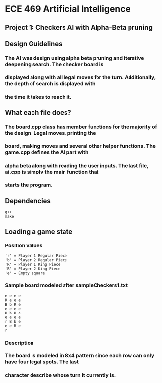 # ECE 469 Artificial Intelligence

## Project 1: Checkers AI with Alpha-Beta pruning

## Design Guidelines

### The AI was design using alpha beta pruning and iterative deepening search. The checker board is

### displayed along with all legal moves for the turn. Additionally, the depth of search is displayed with

### the time it takes to reach it.

## What each file does?

### The board.cpp class has member functions for the majority of the design. Legal moves, printing the

### board, making moves and several other helper functions. The game.cpp defines the AI part with

### alpha beta along with reading the user inputs. The last file, ai.cpp is simply the main function that

### starts the program.

## Dependencies

```
g++
make
```
## Loading a game state

### Position values

```
'r' = Player 1 Regular Piece
'b' = Player 2 Regular Piece
'R' = Player 1 King Piece
'B' = Player 2 King Piece
'e' = Empty square
```
### Sample board modeled after sampleCheckers1.txt

```
e e e e
R e e e
B b R e
e e e e
B b B e
e e e e
r B b e
e e R e
r
```
### Description

### The board is modeled in 8x4 pattern since each row can only have four legal spots. The last


### character describe whose turn it currently is.

